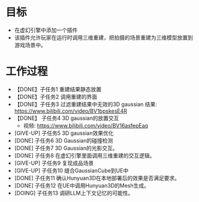 
# 目标
- 在虚幻引擎中添加一个插件
- 该插件允许玩家在运行时调用三维重建，把拍摄的场景重建为三维模型放置到游戏场景中。

# 工作过程
- 【DONE】子任务1 重建结果静态放置
- 【DONE】子任务2 调用重建的界面
- 【DONE】子任务3 过滤重建结果中无效的3D gaussian
	结果: https://www.bilibili.com/video/BV1bpskesE4R
- 【DONE】 子任务4 3D gaussian的放置交互
	- 视频: https://www.bilibili.com/video/BV16asfepEaq
- [GIVE-UP] 子任务5 3D gaussian效果优化
- [DONE] 子任务6 3D Gaussian的碰撞检测
- [DONE] 子任务7 3D Gaussian的光影交互。
- [DONE] 子任务8 在虚幻引擎里面调用三维重建的交互逻辑。
- [GIVE-UP] 子任务9 复现成品场景
- [GIVE-UP] 子任务10 缝合GaussianCube到UE中
- [DONE] 子任务11 确认Hunyuan3D在本地部署后的效果是否满足要求。
- [DONE] 子任务12 在UE中调用Hunyuan3D的Mesh生成。
- [DOING] 子任务13 调研LLM上下文记忆的可能性。